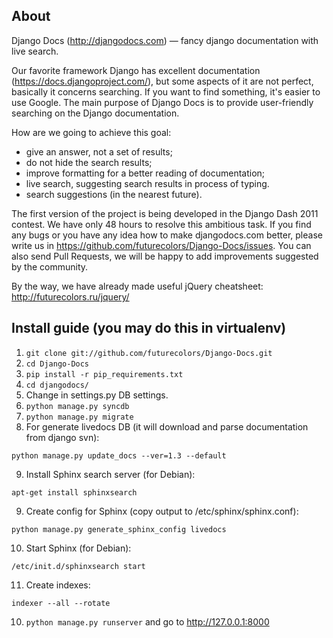 ## About

Django Docs (http://djangodocs.com) — fancy django documentation with live search.

Our favorite framework Django has excellent documentation (https://docs.djangoproject.com/),
but some aspects of it are not perfect, basically it concerns searching. If you want to find something,
it's easier to use Google. The main purpose of Django Docs is to provide user-friendly searching
on the Django documentation.

How are we going to achieve this goal:

* give an answer, not a set of results;
* do not hide the search results;
* improve formatting for a better reading of documentation;
* live search, suggesting search results in process of typing.
* search suggestions (in the nearest future).

The first version of the project is being developed in the Django Dash 2011 contest. We have only 48 hours
to resolve this ambitious task. If you find any bugs or you have any idea how to make djangodocs.com better,
please write us in https://github.com/futurecolors/Django-Docs/issues. You can also send Pull Requests,
we will be happy to add improvements suggested by the community.

By the way, we have already made useful jQuery cheatsheet: http://futurecolors.ru/jquery/

## Install guide (you may do this in virtualenv)

1. ```git clone git://github.com/futurecolors/Django-Docs.git```
2. ```cd Django-Docs```
3. ```pip install -r pip_requirements.txt```
4. ```cd djangodocs/```
5. Change in settings.py DB settings.
6. ```python manage.py syncdb```
7. ```python manage.py migrate```
8. For generate livedocs DB (it will download and parse documentation from django svn):
```
python manage.py update_docs --ver=1.3 --default
```
9. Install Sphinx search server (for Debian):
```
apt-get install sphinxsearch
```
9. Create config for Sphinx (copy output to /etc/sphinx/sphinx.conf):
```
python manage.py generate_sphinx_config livedocs
```
10. Start Sphinx (for Debian):
```
/etc/init.d/sphinxsearch start
```
11. Create indexes:
```
indexer --all --rotate
```
10. ```python manage.py runserver``` and go to http://127.0.0.1:8000
